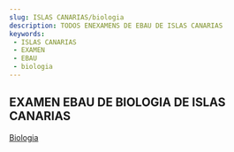 ```yaml
---
slug: ISLAS CANARIAS/biologia
description: TODOS ENEXAMENS DE EBAU DE ISLAS CANARIAS
keywords:
 - ISLAS CANARIAS
 - EXAMEN
 - EBAU
 - biologia
---
```

## EXAMEN EBAU DE BIOLOGIA DE ISLAS CANARIAS
[Biologia](https://drive.google.com/drive/folders/1j-5Vh2oopWzVw21tH0ZqPY_FqOxz1CO2?usp=sharing)